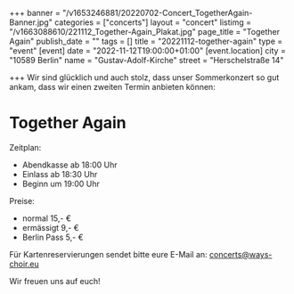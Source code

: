 +++
banner = "/v1653246881/20220702-Concert_TogetherAgain-Banner.jpg"
categories = ["concerts"]
layout = "concert"
listimg = "/v1663088610/221112_Together-Again_Plakat.jpg"
page_title = "Together Again"
publish_date = ""
tags = []
title = "20221112-together-again"
type = "event"
[event]
date = "2022-11-12T19:00:00+01:00"
[event.location]
city = "10589 Berlin"
name = "Gustav-Adolf-Kirche"
street = "Herschelstraße 14"

+++
Wir sind glücklich und auch stolz, dass unser Sommerkonzert so gut ankam, dass wir einen zweiten Termin anbieten können:

# Together Again

Zeitplan: 

* Abendkasse ab 18:00 Uhr
* Einlass ab 18:30 Uhr
* Beginn um 19:00 Uhr

Preise:

* normal 15,- €
* ermässigt 9,- €
* Berlin Pass 5,- €

Für Kartenreservierungen sendet bitte eure E-Mail an: concerts@ways-choir.eu

Wir freuen uns auf euch!